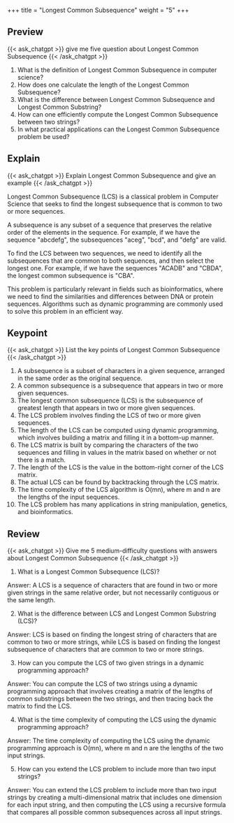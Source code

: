 +++
title = "Longest Common Subsequence"
weight = "5"
+++
## Preview
{{< ask_chatgpt >}}
give me five question about Longest Common Subsequence
{{< /ask_chatgpt >}}



1. What is the definition of Longest Common Subsequence in computer science?
2. How does one calculate the length of the Longest Common Subsequence?
3. What is the difference between Longest Common Subsequence and Longest Common Substring?
4. How can one efficiently compute the Longest Common Subsequence between two strings?
5. In what practical applications can the Longest Common Subsequence problem be used?   

## Explain
{{< ask_chatgpt >}}
Explain Longest Common Subsequence and give an example
{{< /ask_chatgpt >}}



Longest Common Subsequence (LCS) is a classical problem in Computer Science that seeks to find the longest subsequence that is common to two or more sequences.

A subsequence is any subset of a sequence that preserves the relative order of the elements in the sequence. For example, if we have the sequence "abcdefg", the subsequences "aceg", "bcd", and "defg" are valid.

To find the LCS between two sequences, we need to identify all the subsequences that are common to both sequences, and then select the longest one. For example, if we have the sequences "ACADB" and "CBDA", the longest common subsequence is "CBA".

This problem is particularly relevant in fields such as bioinformatics, where we need to find the similarities and differences between DNA or protein sequences. Algorithms such as dynamic programming are commonly used to solve this problem in an efficient way.   

## Keypoint
{{< ask_chatgpt >}}
List the key points of Longest Common Subsequence
{{< /ask_chatgpt >}}



1. A subsequence is a subset of characters in a given sequence, arranged in the same order as the original sequence.
2. A common subsequence is a subsequence that appears in two or more given sequences.
3. The longest common subsequence (LCS) is the subsequence of greatest length that appears in two or more given sequences.
4. The LCS problem involves finding the LCS of two or more given sequences.
5. The length of the LCS can be computed using dynamic programming, which involves building a matrix and filling it in a bottom-up manner.
6. The LCS matrix is built by comparing the characters of the two sequences and filling in values in the matrix based on whether or not there is a match.
7. The length of the LCS is the value in the bottom-right corner of the LCS matrix.
8. The actual LCS can be found by backtracking through the LCS matrix.
9. The time complexity of the LCS algorithm is O(mn), where m and n are the lengths of the input sequences.
10. The LCS problem has many applications in string manipulation, genetics, and bioinformatics.   

## Review
{{< ask_chatgpt >}}
Give me 5 medium-difficulty questions with answers about Longest Common Subsequence
{{< /ask_chatgpt >}}



1. What is a Longest Common Subsequence (LCS)?

Answer: A LCS is a sequence of characters that are found in two or more given strings in the same relative order, but not necessarily contiguous or the same length.

2. What is the difference between LCS and Longest Common Substring (LCS)?

Answer: LCS is based on finding the longest string of characters that are common to two or more strings, while LCS is based on finding the longest subsequence of characters that are common to two or more strings.

3. How can you compute the LCS of two given strings in a dynamic programming approach?

Answer: You can compute the LCS of two strings using a dynamic programming approach that involves creating a matrix of the lengths of common substrings between the two strings, and then tracing back the matrix to find the LCS.

4. What is the time complexity of computing the LCS using the dynamic programming approach?

Answer: The time complexity of computing the LCS using the dynamic programming approach is O(mn), where m and n are the lengths of the two input strings.

5. How can you extend the LCS problem to include more than two input strings?

Answer: You can extend the LCS problem to include more than two input strings by creating a multi-dimensional matrix that includes one dimension for each input string, and then computing the LCS using a recursive formula that compares all possible common subsequences across all input strings.   

